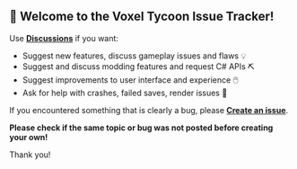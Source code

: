 ## 👋 Welcome to the Voxel Tycoon Issue Tracker!
Use [**Discussions**](https://github.com/voxeltycoon/issues/discussions) if you want:
  * Suggest new features, discuss gameplay issues and flaws 💡
  * Suggest and discuss modding features and request C# APIs ⛏️
  * Suggest improvements to user interface and experience 🖱️
  * Ask for help with crashes, failed saves, render issues 🐞

If you encountered something that is clearly a bug, please [**Create an issue**](https://github.com/voxeltycoon/issues/issues/new?assignees=&labels=&template=bug_report.md&title=).

**Please check if the same topic or bug was not posted before creating your own!**

Thank you!
